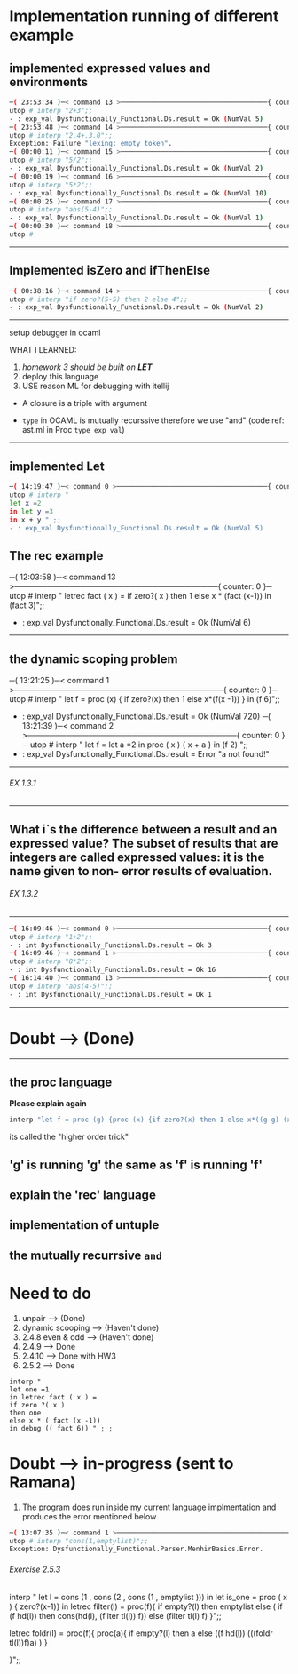 # Implementation running of different example
**implemented expressed values and environments**
----------------------------------------
```bash
─( 23:53:34 )─< command 13 >─────────────────────────────────────{ counter: 0 }─
utop # interp "2+3";;
- : exp_val Dysfunctionally_Functional.Ds.result = Ok (NumVal 5)
─( 23:53:48 )─< command 14 >─────────────────────────────────────{ counter: 0 }─
utop # interp "2.4+.3.0";;
Exception: Failure "lexing: empty token".
─( 00:00:11 )─< command 15 >─────────────────────────────────────{ counter: 0 }─
utop # interp "5/2";;
- : exp_val Dysfunctionally_Functional.Ds.result = Ok (NumVal 2)
─( 00:00:19 )─< command 16 >─────────────────────────────────────{ counter: 0 }─
utop # interp "5*2";;
- : exp_val Dysfunctionally_Functional.Ds.result = Ok (NumVal 10)
─( 00:00:25 )─< command 17 >─────────────────────────────────────{ counter: 0 }─
utop # interp "abs(5-4)";;
- : exp_val Dysfunctionally_Functional.Ds.result = Ok (NumVal 1)
─( 00:00:30 )─< command 18 >─────────────────────────────────────{ counter: 0 }─
utop #
``` 
----------------------------------------

**Implemented isZero and ifThenElse**
----------------------------------------
```bash
─( 00:38:16 )─< command 14 >─────────────────────────────────────{ counter: 0 }─
utop # interp "if zero?(5-5) then 2 else 4";;
- : exp_val Dysfunctionally_Functional.Ds.result = Ok (NumVal 2)
```
----------------------------------------
setup debugger in ocaml

WHAT I LEARNED:

1) _homework 3 should be built on **LET**_
2) deploy this language  
3) USE reason ML for debugging with itellij

* A closure is a triple with argument

* `type` in OCAML is mutually recurssive therefore we use "and" (code ref: ast.ml in Proc `type exp_val`)

------------------------------------------------


**implemented Let**
------------------------------------------------
```bash
─( 14:19:47 )─< command 0 >──────────────────────────────────────{ counter: 0 }─
utop # interp "
let x =2
in let y =3
in x + y " ;;
- : exp_val Dysfunctionally_Functional.Ds.result = Ok (NumVal 5)
```
**The rec example**
------------------------------------------------
─( 12:03:58 )─< command 13 >─────────────────────────────────────{ counter: 0 }─
utop # interp "
letrec fact ( x ) =
if zero?( x )
then 1
else x * (fact (x-1))
in (fact 3)";;
- : exp_val Dysfunctionally_Functional.Ds.result = Ok (NumVal 6)
------------------------------------------------
**the dynamic scoping problem**
------------------------------------------------
─( 13:21:25 )─< command 1 >──────────────────────────────────────{ counter: 0 }─
utop # interp "
let f = proc (x) { if zero?(x) then 1 else x*(f(x -1)) }
in (f 6)";;
- : exp_val Dysfunctionally_Functional.Ds.result = Ok (NumVal 720)
─( 13:21:39 )─< command 2 >──────────────────────────────────────{ counter: 0 }─
utop # interp "
let f = let a =2 in proc ( x ) { x + a }
in (f 2) ";;
- : exp_val Dysfunctionally_Functional.Ds.result = Error "a not found!"
------------------------------------------------

###### EX 1.3.1 
----------------------------------------
What i`s the difference between a result and an expressed value?
The subset of results that are integers are called expressed values: it is the name given to non-
error results of evaluation.
----------------------------------------

###### EX 1.3.2
--------------------------------------
```bash
─( 16:09:46 )─< command 0 >──────────────────────────────────────{ counter: 0 }─
utop # interp "1+2";;
- : int Dysfunctionally_Functional.Ds.result = Ok 3
─( 16:09:46 )─< command 1 >──────────────────────────────────────{ counter: 0 }─
utop # interp "8*2";;
- : int Dysfunctionally_Functional.Ds.result = Ok 16
─( 16:14:40 )─< command 13 >─────────────────────────────────────{ counter: 0 }─
utop # interp "abs(4-5)";;
- : int Dysfunctionally_Functional.Ds.result = Ok 1
```
----------------------------------------

# Doubt --> (Done)

-----------------------------------------------
the proc language
-----------------------------------------------
**Please explain again**

```ocaml
interp "let f = proc (g) {proc (x) {if zero?(x) then 1 else x*((g g) (x-1)}} in ((f f) 5)";;
```
its called the "higher order trick"

'g' is running 'g' the same as 'f' is running 'f'
------------------------------------------------
explain the 'rec' language
------------------------------------------------
implementation of untuple
------------------------------------------------
the mutually recurrsive `and`
------------------------------------------------


# Need to do

1. unpair --> (Done)
2. dynamic scooping --> (Haven't done)
3. 2.4.8 even & odd --> (Haven't done)
4. 2.4.9 --> Done
5. 2.4.10 --> Done with HW3
6. 2.5.2 --> Done

```
interp "
let one =1
in letrec fact ( x ) =
if zero ?( x )
then one
else x * ( fact (x -1))
in debug (( fact 6)) " ; ;
```



# Doubt --> in-progress (sent to Ramana)

1. The program does run inside my current language implmentation and produces the error mentioned below
```bash
─( 13:07:35 )─< command 1 >──────────────────────────────────────────────{ counter: 0 }─
utop # interp "cons(1,emptylist)";;
Exception: Dysfunctionally_Functional.Parser.MenhirBasics.Error.
```

###### Exercise 2.5.3

interp "
let l = cons (1 , cons (2 , cons (1 , emptylist )))
in let is_one = proc ( x ) { zero?(x-1)}
in letrec filter(l) = proc(f){
    if empty?(l) 
      then emptylist
    else (
        if (f hd(l)) 
          then 
            cons(hd(l), 
            (filter tl(l)) f))
        else (filter tl(l) f)
}";;

letrec foldr(l) = proc(f){
    proc(a){
        if empty?(l) 
          then a 
        else 
          ((f hd(l)) (((foldr tl(l))f)a) )
    }
    
}";;